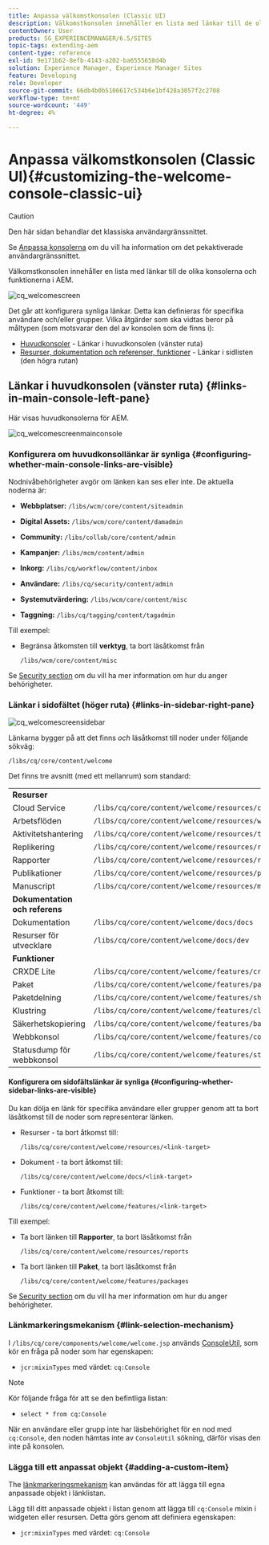 ```yaml
---
title: Anpassa välkomstkonsolen (Classic UI)
description: Välkomstkonsolen innehåller en lista med länkar till de olika konsolerna och funktionerna i AEM
contentOwner: User
products: SG_EXPERIENCEMANAGER/6.5/SITES
topic-tags: extending-aem
content-type: reference
exl-id: 9e171b62-8efb-4143-a202-ba6555658d4b
solution: Experience Manager, Experience Manager Sites
feature: Developing
role: Developer
source-git-commit: 66db4b0b5106617c534b6e1bf428a3057f2c2708
workflow-type: tm+mt
source-wordcount: '449'
ht-degree: 4%

---
```


# Anpassa välkomstkonsolen (Classic UI){#customizing-the-welcome-console-classic-ui}

>[!CAUTION]
>
>Den här sidan behandlar det klassiska användargränssnittet.
>
>Se [Anpassa konsolerna](/help/sites-developing/customizing-consoles-touch.md) om du vill ha information om det pekaktiverade användargränssnittet.

Välkomstkonsolen innehåller en lista med länkar till de olika konsolerna och funktionerna i AEM.

![cq_welcomescreen](assets/cq_welcomescreen.png)

Det går att konfigurera synliga länkar. Detta kan definieras för specifika användare och/eller grupper. Vilka åtgärder som ska vidtas beror på måltypen (som motsvarar den del av konsolen som de finns i):

* [Huvudkonsoler](#links-in-main-console-left-pane) - Länkar i huvudkonsolen (vänster ruta)
* [Resurser, dokumentation och referenser, funktioner](#links-in-sidebar-right-pane) - Länkar i sidlisten (den högra rutan)

## Länkar i huvudkonsolen (vänster ruta) {#links-in-main-console-left-pane}

Här visas huvudkonsolerna för AEM.

![cq_welcomescreenmainconsole](assets/cq_welcomescreenmainconsole.png)

### Konfigurera om huvudkonsollänkar är synliga {#configuring-whether-main-console-links-are-visible}

Nodnivåbehörigheter avgör om länken kan ses eller inte. De aktuella noderna är:

* **Webbplatser:** `/libs/wcm/core/content/siteadmin`

* **Digital Assets:** `/libs/wcm/core/content/damadmin`

* **Community:** `/libs/collab/core/content/admin`

* **Kampanjer:** `/libs/mcm/content/admin`

* **Inkorg:** `/libs/cq/workflow/content/inbox`

* **Användare:** `/libs/cq/security/content/admin`

* **Systemutvärdering:** `/libs/wcm/core/content/misc`

* **Taggning:** `/libs/cq/tagging/content/tagadmin`

Till exempel:

* Begränsa åtkomsten till **verktyg**, ta bort läsåtkomst från

  `/libs/wcm/core/content/misc`

Se [Security section](/help/sites-administering/security.md) om du vill ha mer information om hur du anger behörigheter.

### Länkar i sidofältet (höger ruta) {#links-in-sidebar-right-pane}

![cq_welcomescreensidebar](assets/cq_welcomescreensidebar.png)

Länkarna bygger på att det finns *och* läsåtkomst till noder under följande sökväg:

`/libs/cq/core/content/welcome`

Det finns tre avsnitt (med ett mellanrum) som standard:

<table>
 <tbody>
  <tr>
   <td><strong>Resurser</strong></td>
   <td> </td>
  </tr>
  <tr>
   <td> Cloud Service</td>
   <td><code>/libs/cq/core/content/welcome/resources/cloudservices</code></td>
  </tr>
  <tr>
   <td> Arbetsflöden</td>
   <td><code>/libs/cq/core/content/welcome/resources/workflows</code></td>
  </tr>
  <tr>
   <td> Aktivitetshantering</td>
   <td><code>/libs/cq/core/content/welcome/resources/taskmanager</code></td>
  </tr>
  <tr>
   <td> Replikering</td>
   <td><code>/libs/cq/core/content/welcome/resources/replication</code></td>
  </tr>
  <tr>
   <td> Rapporter</td>
   <td><code>/libs/cq/core/content/welcome/resources/reports</code></td>
  </tr>
  <tr>
   <td> Publikationer</td>
   <td><code>/libs/cq/core/content/welcome/resources/publishingadmin</code></td>
  </tr>
  <tr>
   <td> Manuscript</td>
   <td><code>/libs/cq/core/content/welcome/resources/manuscriptsadmin</code></td>
  </tr>
  <tr>
   <td><strong>Dokumentation och referens</strong></td>
   <td> </td>
  </tr>
  <tr>
   <td> Dokumentation</td>
   <td><code>/libs/cq/core/content/welcome/docs/docs</code></td>
  </tr>
  <tr>
   <td> Resurser för utvecklare</td>
   <td><code>/libs/cq/core/content/welcome/docs/dev</code></td>
  </tr>
  <tr>
   <td><strong>Funktioner</strong></td>
   <td> </td>
  </tr>
  <tr>
   <td> CRXDE Lite</td>
   <td><code>/libs/cq/core/content/welcome/features/crxde</code></td>
  </tr>
  <tr>
   <td> Paket</td>
   <td><code>/libs/cq/core/content/welcome/features/packages</code></td>
  </tr>
  <tr>
   <td> Paketdelning</td>
   <td><code>/libs/cq/core/content/welcome/features/share</code></td>
  </tr>
  <tr>
   <td> Klustring</td>
   <td><code>/libs/cq/core/content/welcome/features/cluster</code></td>
  </tr>
  <tr>
   <td> Säkerhetskopiering</td>
   <td><code>/libs/cq/core/content/welcome/features/backup</code></td>
  </tr>
  <tr>
   <td> Webbkonsol<br /> </td>
   <td><code>/libs/cq/core/content/welcome/features/config</code></td>
  </tr>
  <tr>
   <td> Statusdump för webbkonsol<br /> </td>
   <td><code>/libs/cq/core/content/welcome/features/statusdump</code></td>
  </tr>
 </tbody>
</table>

#### Konfigurera om sidofältslänkar är synliga {#configuring-whether-sidebar-links-are-visible}

Du kan dölja en länk för specifika användare eller grupper genom att ta bort läsåtkomst till de noder som representerar länken.

* Resurser - ta bort åtkomst till:

  `/libs/cq/core/content/welcome/resources/<link-target>`

* Dokument - ta bort åtkomst till:

  `/libs/cq/core/content/welcome/docs/<link-target>`

* Funktioner - ta bort åtkomst till:

  `/libs/cq/core/content/welcome/features/<link-target>`

Till exempel:

* Ta bort länken till **Rapporter**, ta bort läsåtkomst från

  `/libs/cq/core/content/welcome/resources/reports`

* Ta bort länken till **Paket**, ta bort läsåtkomst från

  `/libs/cq/core/content/welcome/features/packages`

Se [Security section](/help/sites-administering/security.md) om du vill ha mer information om hur du anger behörigheter.

### Länkmarkeringsmekanism {#link-selection-mechanism}

I `/libs/cq/core/components/welcome/welcome.jsp` används [ConsoleUtil](https://helpx.adobe.com/experience-manager/6-5/sites/developing/using/reference-materials/javadoc/com/day/cq/commons/ConsoleUtil.html), som kör en fråga på noder som har egenskapen:

* `jcr:mixinTypes` med värdet: `cq:Console`

>[!NOTE]
>
>Kör följande fråga för att se den befintliga listan:
>
>* `select * from cq:Console`
>

När en användare eller grupp inte har läsbehörighet för en nod med `cq:Console`, den noden hämtas inte av `ConsoleUtil` sökning, därför visas den inte på konsolen.

### Lägga till ett anpassat objekt {#adding-a-custom-item}

The [länkmarkeringsmekanism](#link-selection-mechanism) kan användas för att lägga till egna anpassade objekt i länklistan.

Lägg till ditt anpassade objekt i listan genom att lägga till `cq:Console` mixin i widgeten eller resursen. Detta görs genom att definiera egenskapen:

* `jcr:mixinTypes` med värdet: `cq:Console`
